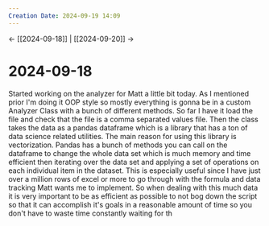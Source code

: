 ```yaml
---
Creation Date: 2024-09-19 14:09
---
```


<- [[2024-09-18]] | [[2024-09-20]]  ->

# 2024-09-18
Started working on the analyzer for Matt a little bit today. As I mentioned prior I'm doing it OOP style so mostly everything is gonna be in a custom Analyzer Class with a bunch of different methods. So far I have it load the file and check that the file is a comma separated values file. Then the class takes the data as a pandas dataframe which is a library that has a ton of data science related utilities. The main reason for using this library is vectorization. Pandas has a bunch of methods you can call on the dataframe to change the whole data set which is much memory and time efficient then iterating over the data set and applying a set of operations on each individual item in the dataset. This is especially useful since I have just over a million rows of excel or more to go through with the formula and data tracking Matt wants me to implement. So when dealing with this much data it is very important to be as efficient as possible to not bog down the script so that it can accomplish it's goals in a reasonable amount of time so you don't have to waste time constantly waiting for th